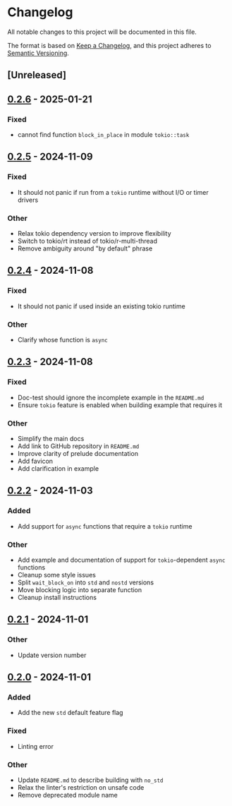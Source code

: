 # Changelog

All notable changes to this project will be documented in this file.

The format is based on [Keep a Changelog](https://keepachangelog.com/en/1.0.0/),
and this project adheres to [Semantic Versioning](https://semver.org/spec/v2.0.0.html).

## [Unreleased]

## [0.2.6](https://github.com/FlippingBinaryLLC/wait-rs/compare/v0.2.5...v0.2.6) - 2025-01-21

### Fixed

- cannot find function `block_in_place` in module `tokio::task`

## [0.2.5](https://github.com/FlippingBinaryLLC/wait-rs/compare/v0.2.4...v0.2.5) - 2024-11-09

### Fixed

- It should not panic if run from a `tokio` runtime without I/O or timer drivers

### Other

- Relax tokio dependency version to improve flexibility
- Switch to tokio/rt instead of tokio/r-multi-thread
- Remove ambiguity around "by default" phrase

## [0.2.4](https://github.com/FlippingBinaryLLC/wait-rs/compare/v0.2.3...v0.2.4) - 2024-11-08

### Fixed

- It should not panic if used inside an existing tokio runtime

### Other

- Clarify whose function is `async`

## [0.2.3](https://github.com/FlippingBinaryLLC/wait-rs/compare/v0.2.2...v0.2.3) - 2024-11-08

### Fixed

- Doc-test should ignore the incomplete example in the `README.md`
- Ensure `tokio` feature is enabled when building example that requires it

### Other

- Simplify the main docs
- Add link to GitHub repository in `README.md`
- Improve clarity of prelude documentation
- Add favicon
- Add clarification in example

## [0.2.2](https://github.com/FlippingBinaryLLC/wait-rs/compare/v0.2.1...v0.2.2) - 2024-11-03

### Added

- Add support for `async` functions that require a `tokio` runtime

### Other

- Add example and documentation of support for `tokio`-dependent `async` functions
- Cleanup some style issues
- Split `wait_block_on` into `std` and `nostd` versions
- Move blocking logic into separate function
- Cleanup install instructions

## [0.2.1](https://github.com/FlippingBinaryLLC/wait-rs/compare/v0.2.0...v0.2.1) - 2024-11-01

### Other

- Update version number

## [0.2.0](https://github.com/FlippingBinaryLLC/wait-rs/compare/v0.1.1...v0.2.0) - 2024-11-01

### Added

- Add the new `std` default feature flag

### Fixed

- Linting error

### Other

- Update `README.md` to describe building with `no_std`
- Relax the linter's restriction on unsafe code
- Remove deprecated module name
